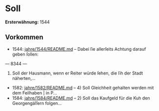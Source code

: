 # Soll

**Ersterwähnung:** 1544

## Vorkommen
- 1544: [jahre/1544/README.md](../jahre/1544/README.md) – Dabei ſie allerſeits Achtung darauf geben ſollen:


— 8344 —

1) Soll der Hausmann, wenn er Reiter würde ſehen,
die ſih der Stadt näherten,...
- 1582: [jahre/1582/README.md](../jahre/1582/README.md) – 4) Soll Gleichheit gehalten werden mit dem Feilhaben |
in P...
- 1584: [jahre/1584/README.md](../jahre/1584/README.md) – 2) Soll das Kaufgeld für die Kuh den Georgengäſſern
folgen...
